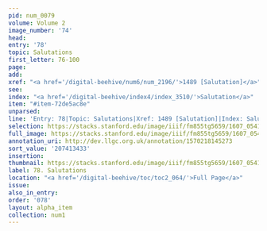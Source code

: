 ```yaml
---
pid: num_0079
volume: Volume 2
image_number: '74'
head:
entry: '78'
topic: Salutations
first_letter: 76-100
page:
add:
xref: "<a href='/digital-beehive/num6/num_2196/'>1489 [Salutation]</a>"
see:
index: "<a href='/digital-beehive/index4/index_3510/'>Salutation</a>"
item: "#item-72de5ac8e"
unparsed:
line: 'Entry: 78|Topic: Salutations|Xref: 1489 [Salutation]|Index: Salutation|#item-72de5ac8e'
selection: https://stacks.stanford.edu/image/iiif/fm855tg5659/1607_0541/725,3433,3036,585/full/0/default.jpg
full_image: https://stacks.stanford.edu/image/iiif/fm855tg5659/1607_0541/full/full/0/default.jpg
annotation_uri: http://dev.llgc.org.uk/annotation/1570218145273
sort_value: '207413433'
insertion:
thumbnail: https://stacks.stanford.edu/image/iiif/fm855tg5659/1607_0541/725,3433,600,180/250,/0/default.jpg
label: 78. Salutations
location: "<a href='/digital-beehive/toc/toc2_064/'>Full Page</a>"
issue:
also_in_entry:
order: '078'
layout: alpha_item
collection: num1
---
```


